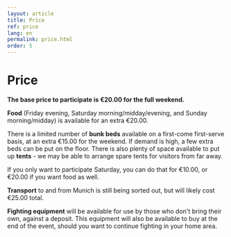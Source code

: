 ```yaml
---
layout: article
title: Price
ref: price
lang: en
permalink: price.html
order: 5
---
```


# Price

**The base price to participate is €20.00 for the full weekend.**

**Food** (Friday evening, Saturday morning/midday/evening, and Sunday morning/midday) is available for an extra €20.00.

There is a limited number of **bunk beds** available on a first-come first-serve basis, at an extra €15.00 for the weekend. If demand is high, a few extra beds can be put on the floor. There is also plenty of space available to put up **tents** - we may be able to arrange spare tents for visitors from far away.

If you only want to participate Saturday, you can do that for €10.00, or €20.00 if you want food as well.

**Transport** to and from Munich is still being sorted out, but will likely cost €25.00 total.

**Fighting equipment** will be available for use by those who don't bring their own, against a deposit. This equipment will also be available to buy at the end of the event, should you want to continue fighting in your home area.
